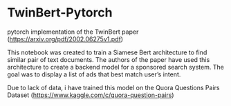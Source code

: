 # TwinBert-Pytorch
pytorch implementation of the TwinBert paper (https://arxiv.org/pdf/2002.06275v1.pdf)

This notebook was created to train a Siamese Bert architecture to find similar pair of text documents. The authors of the paper have used this architecture to create a backend model for a sponsored search system. The goal was to display a list of ads that best match user’s intent.

Due to lack of data, i have trained this model on the Quora Questions Pairs Dataset (https://www.kaggle.com/c/quora-question-pairs)

